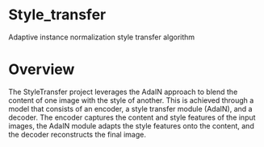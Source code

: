 # Style_transfer
Adaptive instance normalization style transfer algorithm  

# Overview
The StyleTransfer project leverages the AdaIN approach to blend the content of one image with the style of another. This is achieved through a model that consists of an encoder, a style transfer module (AdaIN), and a decoder. The encoder captures the content and style features of the input images, the AdaIN module adapts the style features onto the content, and the decoder reconstructs the final image.

